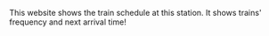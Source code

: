 This website shows the train schedule at this station.
It shows trains' frequency and next arrival time!